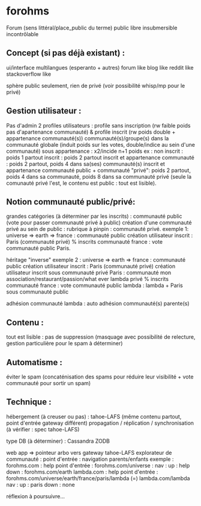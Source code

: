 # forohms
Forum (sens littéral/place_public du terme) public libre insubmersible incontrôlable

## Concept (si pas déjà existant) :
ui/interface multilangues (esperanto + autres)
forum like
blog like
reddit like
stackoverflow like

sphère public seulement, rien de privé (voir possibilité whisp/mp pour le privé)

## Gestion utilisateur :
 Pas d'admin
 2 profiles utilisateurs : profile sans inscription (rw faible poids pas d'apartenance communauté) & profile inscrit (rw poids double + appartenance communauté(s))
 communauté(s)/groupe(s) dans la communauté globale (induit poids sur les votes, double/indice au sein d'une communauté)
 sous appartenance : x2/incide n+1 poids
 ex : 
  non inscrit : poids 1 partout
  inscrit : poids 2 partout
  inscrit et appartenance communauté : poids 2 partout, poids 4 dans sa(ses) communauté(s)
  inscrit et appartenance communauté public + communauté "privé": poids 2 partout, poids 4 dans sa communauté, poids 8 dans sa communauté privé (seule la comunauté privé l'est, le contenu est public : tout est lisible).

## Notion communauté public/privé:
grandes catégories (à déterminer par les inscrits) : communauté public (vote pour passer communauté privé à public)
création d'une communauté privé au sein de public : rubrique à pinpin : communauté privé.
exemple 1:
universe => earth => france : communauté public
création utilisateur inscrit : Paris (communauté privé)
% inscrits communauté france : vote communauté public Paris.

héritage "inverse"  exemple 2 :
universe => earth => france : communauté public
création utilisateur inscrit : Paris (communauté privé)
création utilisateur inscrit sous communauté privé Paris : 
communauté mon association/restaurant/passion/what ever lambda privé
% inscrits communauté france : vote communauté public lambda : lambda + Paris sous communauté public

adhésion communauté lambda : auto adhésion communauté(s) parente(s)

## Contenu :
tout est lisible : pas de suppression (masquage avec possibilité de relecture, gestion particulière pour le spam à déterminer)

## Automatisme : 
éviter le spam (concaténisation des spams pour réduire leur visibilité + vote communauté pour sortir un spam)

## Technique :
hébergement (à creuser ou pas) :
tahoe-LAFS (même contenu partout, point d'entrée gateway différent)
propagation / réplication / synchronisation (à vérifier : spec tahoe-LAFS)

type DB (à déterminer) :
Cassandra
ZODB

web app => pointeur arbo vers gateway tahoe-LAFS
explorateur de communauté : point d'entrée : navigation parents/enfants
exemple :
forohms.com : help
point d'entrée : forohms.com/universe : 
nav :
up : help
down : forohms.com/earth
lambda.com : help
point d'entrée : forohms.com/universe/earth/france/paris/lambda (=) lambda.com/lambda
nav :
up : paris
down : none

réflexion à poursuivre...
